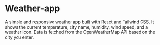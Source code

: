 # Weather-app
A simple and responsive weather app built with React and Tailwind CSS. It shows the current temperature, city name, humidity, wind speed, and a weather icon. Data is fetched from the OpenWeatherMap API based on the city you enter.
